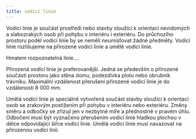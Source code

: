 ```yaml
---
title: vodící linie
---
```

Vodicí linie je součást prostředí nebo stavby sloužící k orientaci nevidomých a slabozrakých osob při pohybu v interiéru i exteriéru. Do průchozího prostoru podél vodicí linie by se neměli neumísťovat žádné předměty. Vodicí linie rozlišujeme na přirozené vodicí linie a umělé vodicí linie. 

Hmatem rozpoznatelná linie....

Přirozená vodící linie je preferovanější. Jedná se především o přirozené součásti prostoru jako stěna domu, podezdívka plotu nebo obrubník trávníku. Maximální vzdálenost přerušení přirozené vodicí linie je do vzdálenosti  8 000 mm.

Umělá vodící linie je speciálně vytvořená součást stavby sloužící k orientaci osob se zrakovým postižením při pohybu v interiéru nebo exteriéru.  Změny směru a odbočky se zřizují jen v nezbytné míře a přednostně v pravém úhlu. Odbočení musí být vyznačeno přerušením vodicí linie hladkou plochou v délce odpovídající šířce
vodicí linie. Umělá vodící linie musí navazovat na přirozenou vodící linii.